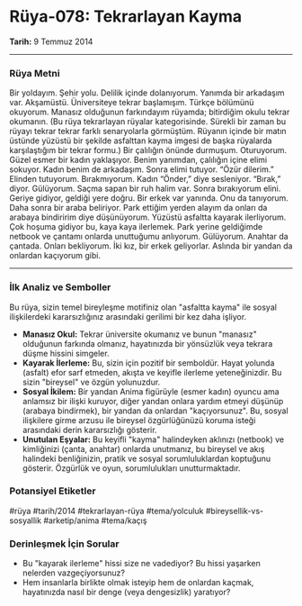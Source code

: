 # Rüya-078: Tekrarlayan Kayma
**Tarih:** 9 Temmuz 2014

---
### Rüya Metni

Bir yoldayım. Şehir yolu. Delilik içinde dolanıyorum. Yanımda bir arkadaşım var. Akşamüstü. Üniversiteye tekrar başlamışım. Türkçe bölümünü okuyorum. Manasız olduğunun farkındayım rüyamda; bitirdiğim okulu tekrar okumanın. (Bu rüya tekrarlayan rüyalar kategorisinde. Sürekli bir zaman bu rüyayı tekrar tekrar farklı senaryolarla görmüştüm. Rüyanın içinde bir matın üstünde yüzüstü bir şekilde asfalttan kayma imgesi de başka rüyalarda karşılaştığım bir tekrar formu.) Bir çalılığın önünde durmuşum. Oturuyorum. Güzel esmer bir kadın yaklaşıyor. Benim yanımdan, çalılığın içine elimi sokuyor. Kadın benim de arkadaşım. Sonra elimi tutuyor. “Özür dilerim.” Elinden tutuyorum. Bırakmıyorum. Kadın “Önder,” diye sesleniyor. “Bırak,” diyor. Gülüyorum. Saçma sapan bir ruh halim var. Sonra bırakıyorum elini. Geriye gidiyor, geldiği yere doğru. Bir erkek var yanında. Onu da tanıyorum. Daha sonra bir araba beliriyor. Park ettiğim yerden alayım da onları da arabaya bindiririm diye düşünüyorum. Yüzüstü asfaltta kayarak ilerliyorum. Çok hoşuma gidiyor bu, kaya kaya ilerlemek. Park yerine geldiğimde netbook ve çantamı onlarda unuttuğumu anlıyorum. Gülüyorum. Anahtar da çantada. Onları bekliyorum. İki kız, bir erkek geliyorlar. Aslında bir yandan da onlardan kaçıyorum gibi.

---
### İlk Analiz ve Semboller

Bu rüya, sizin temel bireyleşme motifiniz olan "asfaltta kayma" ile sosyal ilişkilerdeki kararsızlığınız arasındaki gerilimi bir kez daha işliyor.

* **Manasız Okul:** Tekrar üniversite okumanız ve bunun "manasız" olduğunun farkında olmanız, hayatınızda bir yönsüzlük veya tekrara düşme hissini simgeler.
* **Kayarak İlerleme:** Bu, sizin için pozitif bir semboldür. Hayat yolunda (asfalt) efor sarf etmeden, akışta ve keyifle ilerleme yeteneğinizdir. Bu sizin "bireysel" ve özgün yolunuzdur.
* **Sosyal İkilem:** Bir yandan Anima figürüyle (esmer kadın) oyuncu ama anlamsız bir ilişki kuruyor, diğer yandan onlara yardım etmeyi düşünüp (arabaya bindirmek), bir yandan da onlardan "kaçıyorsunuz". Bu, sosyal ilişkilere girme arzusu ile bireysel özgürlüğünüzü koruma isteği arasındaki derin kararsızlığı gösterir.
* **Unutulan Eşyalar:** Bu keyifli "kayma" halindeyken aklınızı (netbook) ve kimliğinizi (çanta, anahtar) onlarda unutmanız, bu bireysel ve akış halindeki benliğinizin, pratik ve sosyal sorumluluklardan koptuğunu gösterir. Özgürlük ve oyun, sorumlulukları unutturmaktadır.

### Potansiyel Etiketler
#rüya #tarih/2014 #tekrarlayan-rüya #tema/yolculuk #bireysellik-vs-sosyallik #arketip/anima #tema/kaçış

### Derinleşmek İçin Sorular
* Bu "kayarak ilerleme" hissi size ne vadediyor? Bu hissi yaşarken nelerden vazgeçiyorsunuz?
* Hem insanlarla birlikte olmak isteyip hem de onlardan kaçmak, hayatınızda nasıl bir denge (veya dengesizlik) yaratıyor?
